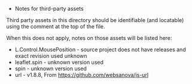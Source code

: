 * Notes for third-party assets

Third party assets in this directory should be identifiable (and locatable) using the comment at the top of the file.

When this does not apply, notes on those assets will be listed here:

- L.Control.MousePosition - source project does not have releases and exact revision used unknown
- leaflet.spin - unknown version used
- spin - unknown version used
- url - v1.8.8, From https://github.com/websanova/js-url
